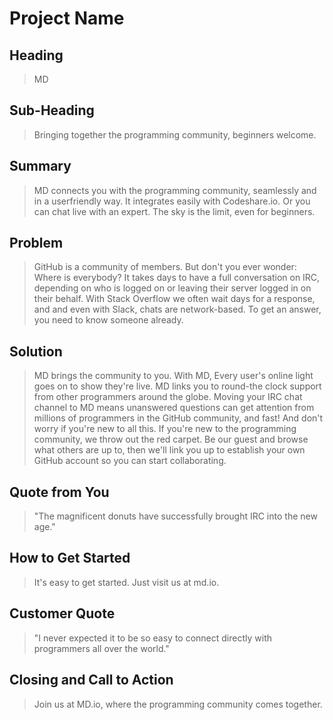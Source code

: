 # Project Name #

<!-- 
> This material was originally posted [here](http://www.quora.com/What-is-Amazons-approach-to-product-development-and-product-management). It is reproduced here for posterities sake.

There is an approach called "working backwards" that is widely used at Amazon. They work backwards from the customer, rather than starting with an idea for a product and trying to bolt customers onto it. While working backwards can be applied to any specific product decisions, using this approach is especially important when developing new products or features.

For new initiatives a product manager typically starts by writing an internal press release announcing the finished product. The target audience for the press release is the new/updated product's customers, which can be retail customers or internal users of a tool or technology. Internal press releases are centered around the customer problem, how current solutions (internal or external) fail, and how the new product will blow away existing solutions.

If the benefits listed don't sound very interesting or exciting to customers, then perhaps they're not (and shouldn't be built). Instead, the product manager should keep iterating on the press release until they've come up with benefits that actually sound like benefits. Iterating on a press release is a lot less expensive than iterating on the product itself (and quicker!).

If the press release is more than a page and a half, it is probably too long. Keep it simple. 3-4 sentences for most paragraphs. Cut out the fat. Don't make it into a spec. You can accompany the press release with a FAQ that answers all of the other business or execution questions so the press release can stay focused on what the customer gets. My rule of thumb is that if the press release is hard to write, then the product is probably going to suck. Keep working at it until the outline for each paragraph flows. 

Oh, and I also like to write press-releases in what I call "Oprah-speak" for mainstream consumer products. Imagine you're sitting on Oprah's couch and have just explained the product to her, and then you listen as she explains it to her audience. That's "Oprah-speak", not "Geek-speak".

Once the project moves into development, the press release can be used as a touchstone; a guiding light. The product team can ask themselves, "Are we building what is in the press release?" If they find they're spending time building things that aren't in the press release (overbuilding), they need to ask themselves why. This keeps product development focused on achieving the customer benefits and not building extraneous stuff that takes longer to build, takes resources to maintain, and doesn't provide real customer benefit (at least not enough to warrant inclusion in the press release).
 -->
 
## Heading ##
  > MD

## Sub-Heading ##
  > Bringing together the programming community, beginners welcome.
  
## Summary ##
  > MD connects you with the programming community, seamlessly and in a userfriendly way. It integrates easily with Codeshare.io. Or you can chat live with an expert.  The sky is the limit, even for beginners. 

## Problem ##
  > GitHub is a community of members.  But don't you ever wonder: Where is everybody?  It takes days to have a full conversation on IRC, depending on who is logged on or leaving their server logged in on their behalf. With Stack Overflow we often wait days for a response, and and even with Slack, chats are network-based.  To get an answer, you need to know someone already.

## Solution ##
  > MD brings the community to you. With MD, Every user's online light goes on to show they're live.  MD links you to round-the clock support from other programmers around the globe.  Moving your IRC chat channel to MD means unanswered questions can get attention from millions of programmers in the GitHub community, and fast! 
  > And don't worry if you're new to all this.  If you're new to the programming community, we throw out the red carpet.  Be our guest and browse what others are up to, then we'll link you up to establish your own GitHub account so you can start collaborating. 

## Quote from You ##
  > "The magnificent donuts have successfully brought IRC into the new age."

## How to Get Started ##
  > It's easy to get started. Just visit us at md.io.

## Customer Quote ##
  > "I never expected it to be so easy to connect directly with programmers all over the world." 

## Closing and Call to Action ##
  > Join us at MD.io, where the programming community comes together.

